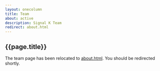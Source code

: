 ```yaml
---
layout: onecolumn
title: Team
about: active
description: Signal K Team
redirect: about.html
---
```


## {{page.title}}

The team page has been relocated to [about.html]({{site.path}}/about.html). You should be redirected shortly.

